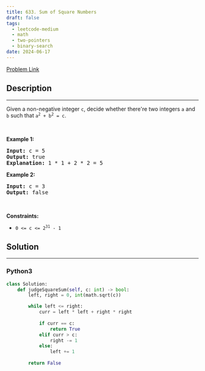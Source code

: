 ```yaml
---
title: 633. Sum of Square Numbers
draft: false
tags: 
  - leetcode-medium
  - math
  - two-pointers
  - binary-search
date: 2024-06-17
---
```


[Problem Link](https://leetcode.com/problems/sum-of-square-numbers/)

## Description

---
<p>Given a non-negative integer <code>c</code>, decide whether there&#39;re two integers <code>a</code> and <code>b</code> such that <code>a<sup>2</sup> + b<sup>2</sup> = c</code>.</p>

<p>&nbsp;</p>
<p><strong class="example">Example 1:</strong></p>

<pre>
<strong>Input:</strong> c = 5
<strong>Output:</strong> true
<strong>Explanation:</strong> 1 * 1 + 2 * 2 = 5
</pre>

<p><strong class="example">Example 2:</strong></p>

<pre>
<strong>Input:</strong> c = 3
<strong>Output:</strong> false
</pre>

<p>&nbsp;</p>
<p><strong>Constraints:</strong></p>

<ul>
	<li><code>0 &lt;= c &lt;= 2<sup>31</sup> - 1</code></li>
</ul>


## Solution

---
### Python3
``` py title='sum-of-square-numbers'
class Solution:
    def judgeSquareSum(self, c: int) -> bool:
        left, right = 0, int(math.sqrt(c))

        while left <= right:
            curr = left * left + right * right
            
            if curr == c:
                return True
            elif curr > c:
                right -= 1
            else:
                left += 1
        
        return False
```

